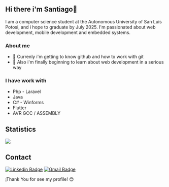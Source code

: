 ## Hi there i'm Santiago👋

I am a computer science student at the Autonomous University of San Luis Potosi, and i hope to graduate by July 2025. I'm passionated about web development, mobile development and embedded systems.

### About me

- 🔭 Currenly i'm getting to know github and how to work with git
- 📃 Also i'm finally beginning to learn about web development in a serious way

### I have work with
- Php - Laravel
- Java
- C# - Winforms
- Flutter
- AVR GCC / ASSEMBLY 

## Statistics

<picture>
  <source
    srcset="https://github-readme-stats.vercel.app/api?username=SunWukong9202&show_icons=true&theme=dark"
    media="(prefers-color-scheme: dark)"
  />
  <source
    srcset="https://github-readme-stats.vercel.app/api?username=SunWukong9202&show_icons=true"
    media="(prefers-color-scheme: light), (prefers-color-scheme: no-preference)"
  />
  <img src="https://github-readme-stats.vercel.app/api?username=SunWukong9202&show_icons=true" />
</picture>

## Contact

[![Linkedin Badge](https://img.shields.io/badge/LinkedIn-blue?style=flat&logo=linkedin&labelColor=blue&link=https://www.linkedin.com/in/azahel-santiago-461a341a3/)](https://www.linkedin.com/in/azahel-santiago-461a341a3/)
[![Gmail Badge](https://img.shields.io/badge/Gmail-red?style=flat&logo=Gmail&logoColor=white&link=mailto:azahelsantiagoaguileraaguilar@gmail.com)](mailto:azahelsantiagoaguileraaguilar@gmail.com)

¡Thank You for see my profile! 😊


<!--
**SunWukong9202/SunWukong9202** is a ✨ _special_ ✨ repository because its `README.md` (this file) appears on your GitHub profile.

Here are some ideas to get you started:

- 🔭 I’m currently working on ...
- 🌱 I’m currently learning ...
- 👯 I’m looking to collaborate on ...
- 🤔 I’m looking for help with ...
- 💬 Ask me about ...
- 📫 How to reach me: ...
- 😄 Pronouns: ...
- ⚡ Fun fact: ...
-->

